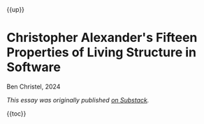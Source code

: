 <nav class="centered-text">{{up}}</nav>

# Christopher Alexander's Fifteen Properties of Living Structure in Software

Ben Christel, 2024

_This essay was originally published [on Substack](https://bensguide.substack.com/p/i-am-confused)._

{{toc}}
